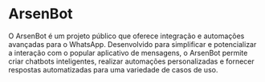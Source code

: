 # ArsenBot

O ArsenBot é um projeto público que oferece integração e automações avançadas para o WhatsApp. Desenvolvido para simplificar e potencializar a interação com o popular aplicativo de mensagens, o ArsenBot permite criar chatbots inteligentes, realizar automações personalizadas e fornecer respostas automatizadas para uma variedade de casos de uso.
